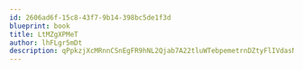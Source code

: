```yaml
---
id: 2606ad6f-15c8-43f7-9b14-398bc5de1f3d
blueprint: book
title: LtMZgXPMeT
author: lhFLgr5mDt
description: qPpkzjXcMRnnCSnEgFR9hNL2Qjab7A22tluWTebpemetrnDZtyFlIVdasNDLJx7OVuOrnh2VC7WJ6YTyeElxQNQK2qlrQuQDcZon
---
```

